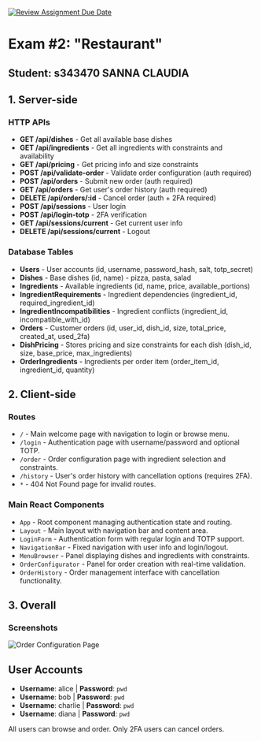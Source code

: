[![Review Assignment Due Date](https://classroom.github.com/assets/deadline-readme-button-22041afd0340ce965d47ae6ef1cefeee28c7c493a6346c4f15d667ab976d596c.svg)](https://classroom.github.com/a/xnU44QZi)
# Exam #2: "Restaurant"
## Student: s343470 SANNA CLAUDIA 

## 1. Server-side

### HTTP APIs

- **GET /api/dishes** - Get all available base dishes
- **GET /api/ingredients** - Get all ingredients with constraints and availability
- **GET /api/pricing** - Get pricing info and size constraints
- **POST /api/validate-order** - Validate order configuration (auth required)
- **POST /api/orders** - Submit new order (auth required)
- **GET /api/orders** - Get user's order history (auth required)
- **DELETE /api/orders/:id** - Cancel order (auth + 2FA required)
- **POST /api/sessions** - User login
- **POST /api/login-totp** - 2FA verification
- **GET /api/sessions/current** - Get current user info
- **DELETE /api/sessions/current** - Logout

### Database Tables

- **Users** - User accounts (id, username, password_hash, salt, totp_secret)
- **Dishes** - Base dishes (id, name) - pizza, pasta, salad
- **Ingredients** - Available ingredients (id, name, price, available_portions)
- **IngredientRequirements** - Ingredient dependencies (ingredient_id, required_ingredient_id)
- **IngredientIncompatibilities** - Ingredient conflicts (ingredient_id, incompatible_with_id)
- **Orders** - Customer orders (id, user_id, dish_id, size, total_price, created_at, used_2fa)
- **DishPricing** - Stores pricing and size constraints for each dish (dish_id, size, base_price, max_ingredients)
- **OrderIngredients** - Ingredients per order item (order_item_id, ingredient_id, quantity)

## 2. Client-side

### Routes

- `/` - Main welcome page with navigation to login or browse menu.
- `/login` - Authentication page with username/password and optional TOTP.
- `/order` - Order configuration page with ingredient selection and constraints.
- `/history` - User's order history with cancellation options (requires 2FA).
- `*` - 404 Not Found page for invalid routes.

### Main React Components

- `App` - Root component managing authentication state and routing.
- `Layout` - Main layout with navigation bar and content area.
- `LoginForm` - Authentication form with regular login and TOTP support.
- `NavigationBar` - Fixed navigation with user info and login/logout.
- `MenuBrowser` - Panel displaying dishes and ingredients with constraints.
- `OrderConfigurator` - Panel for order creation with real-time validation.
- `OrderHistory` - Order management interface with cancellation functionality.

## 3. Overall

### Screenshots

![Order Configuration Page](./screenshot-order-config.png)

## User Accounts

- **Username**: alice | **Password**: `pwd` 
- **Username**: bob | **Password**: `pwd`  
- **Username**: charlie | **Password**: `pwd` 
- **Username**: diana | **Password**: `pwd` 

All users can browse and order. Only 2FA users can cancel orders.

